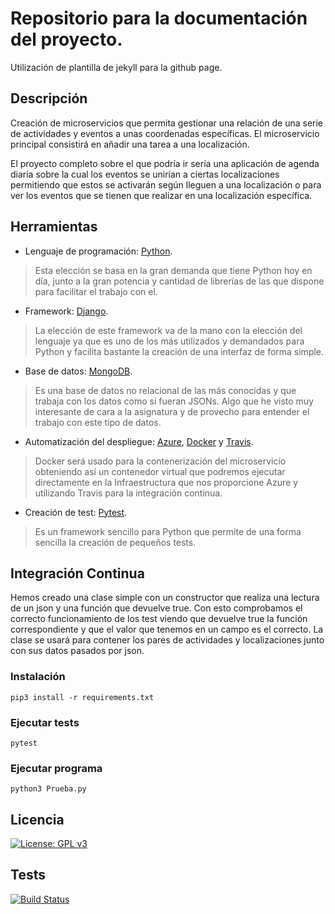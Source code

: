 # Repositorio para la documentación del proyecto.
Utilización de plantilla de jekyll para la github page.

## Descripción
Creación de microservicios que permita gestionar una relación de una serie de actividades y eventos a unas coordenadas específicas.
El microservicio principal consistirá en añadir una tarea a una localización.

El proyecto completo sobre el que podría ir sería una aplicación de agenda diaria sobre la cual los eventos se unirían a ciertas localizaciones permitiendo que estos se activarán según lleguen a una localización o para ver los eventos que se tienen que realizar en una localización específica.

## Herramientas
- Lenguaje de programación: [Python](https://www.python.org/).
> Esta elección se basa en la gran demanda que tiene Python hoy en día, junto a la gran potencia y cantidad de librerías de las que dispone para facilitar el trabajo con el.

- Framework: [Django](https://www.djangoproject.com/).
> La elección de este framework va de la mano con la elección del lenguaje ya que es uno de los más utilizados y demandados para Python y facilita bastante la creación de una interfaz de forma simple.

- Base de datos: [MongoDB](https://www.mongodb.com/).
> Es una base de datos no relacional de las más conocidas y que trabaja con los datos como si fueran JSONs. Algo que he visto muy interesante de cara a la asignatura y de provecho para entender el trabajo con este tipo de datos.

- Automatización del despliegue: [Azure](https://azure.microsoft.com/en-us/), [Docker](https://www.docker.com/) y [Travis](https://travis-ci.org/).
> Docker será usado para la contenerización del microservicio obteniendo así un contenedor virtual que podremos ejecutar directamente en la Infraestructura que nos proporcione Azure y utilizando Travis para la integración continua.

- Creación de test: [Pytest](https://docs.pytest.org/en/latest/).
> Es un framework sencillo para Python que permite de una forma sencilla la creación de pequeños tests.

## Integración Continua
Hemos creado una clase simple con un constructor que realiza una lectura de un json y una función que devuelve true.
Con esto comprobamos el correcto funcionamiento de los test viendo que devuelve true la función correspondiente y que el valor que tenemos en un campo es el correcto. La clase se usará para contener los pares de actividades y localizaciones junto con sus datos pasados por json.



### Instalación
`pip3 install -r requirements.txt`

### Ejecutar tests
`pytest`

### Ejecutar programa
`python3 Prueba.py`

## Licencia
[![License: GPL v3](https://img.shields.io/badge/License-GPL%20v3-blue.svg)](https://github.com/antonioJ95/ProyectoIV/blob/master/LICENSE)
## Tests
[![Build Status](https://travis-ci.org/antonioJ95/ProyectoIV.svg?branch=master)](https://travis-ci.org/antonioJ95/ProyectoIV)
